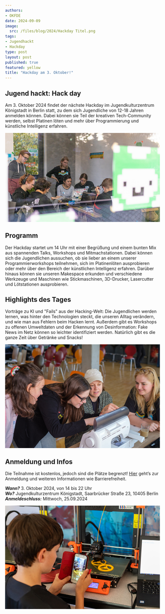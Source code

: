 ```yaml
---
authors:
- OKFDE
date: 2024-09-09
image: 
  src: /files/blog/2024/Hackday Titel.png
tags:
- Jugendhackt
- Hackday
type: post
layout: post
published: true
featured: yellow
title: "Hackday am 3. Oktober!"
---
```


## Jugend hackt: Hack day

Am 3. Oktober 2024 findet der nächste Hackday im Jugendkulturzentrum Königstadt in Berlin statt, zu dem sich Jugendliche von 12-18 Jahren anmelden können. Dabei können sie Teil der kreativen Tech-Community werden, selbst Platinen löten und mehr über Programmierung und künstliche Intelligenz erfahren.

![Hackday](/files/blog/2024/Hackday1.jpg)<br>

## Programm

Der Hackday startet um 14 Uhr mit einer Begrüßung und einem bunten Mix aus spannenden Talks, Workshops und Mitmachstationen. Dabei können sich die Jugendlichen aussuchen, ob sie lieber an einem unserer Programmierworkshops teilnehmen, sich im Platinenlöten ausprobieren oder mehr über den Bereich der künstlichen Intelligenz erfahren. Darüber hinaus können sie unseren Makespace erkunden und verschiedene Werkzeuge und Maschinen wie Stickmaschinen, 3D-Drucker, Lasercutter und Lötstationen ausprobieren.

## Highlights des Tages

Vorträge zu KI und "Fails" aus der Hacking-Welt: Die Jugendlichen werden lernen, was hinter den Technologien steckt, die unseren Alltag verändern, und wie man aus Fehlern beim Hacken lernt. Außerdem gibt es Workshops zu offenen Umweltdaten und der Erkennung von Desinformation: Fake News im Netz können so leichter identifiziert werden. Natürlich gibt es die ganze Zeit über Getränke und Snacks!

![Hackday](/files/blog/2024/Hackday2.jpg)<br>

##  Anmeldung und Infos

Die Teilnahme ist kostenlos, jedoch sind die Plätze begrenzt! [Hier]([www.jugendhackt.org/hackday) geht’s zur Anmeldung und weiteren Informationen wie Barrierefreiheit.

***Wann?*** 3. Oktober 2024, von 14 bis 22 Uhr<br>
***Wo?*** Jugendkulturzentrum Königstadt, Saarbrücker Straße 23, 10405 Berlin<br>
***Anmeldeschluss:*** Mittwoch, 25.09.2024

![Hackday](/files/blog/2024/Hackday3.jpg)<br>

